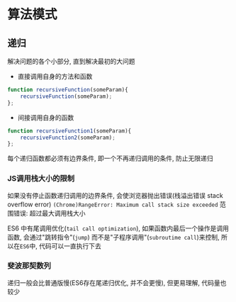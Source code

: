 # 算法模式

## 递归

解决问题的各个小部分, 直到解决最初的大问题

* 直接调用自身的方法和函数
```js
function recursiveFunction(someParam){
    recursiveFunction(someParam);
};
```
* 间接调用自身的函数
```js
function recursiveFunction1(someParam){
    recursiveFunction2(someParam);
};
```

每个递归函数都必须有边界条件, 即一个不再递归调用的条件, 防止无限递归

### JS调用栈大小的限制

如果没有停止函数递归调用的边界条件, 会使浏览器抛出错误(栈溢出错误 stack overflow error)
`(Chrome)RangeError: Maximum call stack size exceeded` 范围错误: 超过最大调用栈大小

ES6 中有尾调用优化(`tail call optimization`), 如果函数内最后一个操作是调用函数, 会通过"跳转指令"(`jump`) 而不是"子程序调用"(`subroutime call`)来控制, 所以在`ES6`中, 代码可以一直执行下去

### 斐波那契数列

递归一般会比普通版慢(ES6存在尾递归优化, 并不会更慢), 但更易理解, 代码量也较少